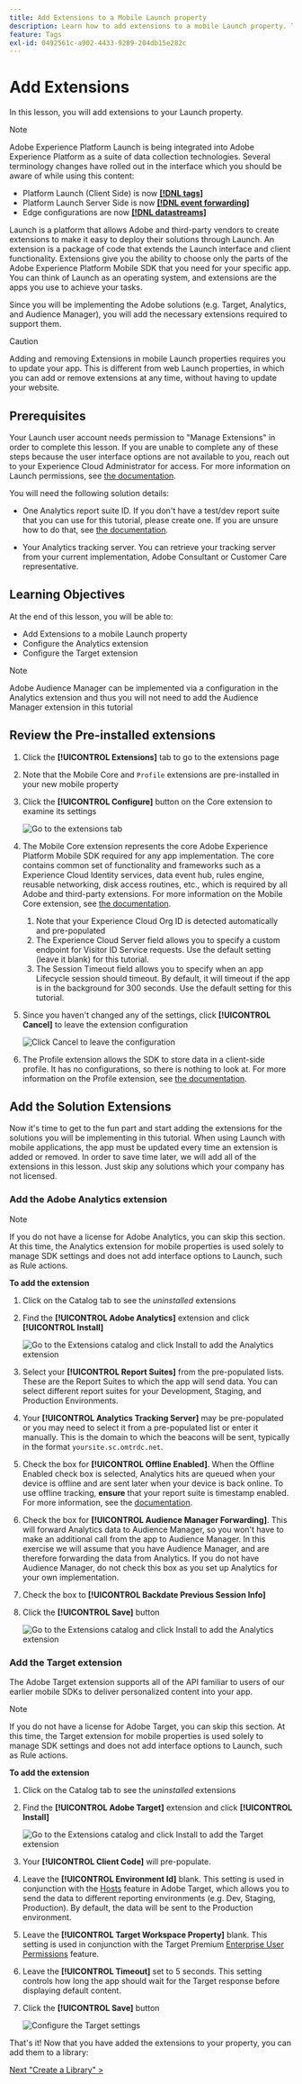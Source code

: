 ```yaml
---
title: Add Extensions to a Mobile Launch property
description: Learn how to add extensions to a mobile Launch property. This lesson is part of the Implementing the Experience Cloud in Mobile Android Applications tutorial.
feature: Tags
exl-id: 0492561c-a902-4433-9289-204db15e282c
---
```

# Add Extensions

In this lesson, you will add extensions to your Launch property.



>[!NOTE]
>
>Adobe Experience Platform Launch is being integrated into Adobe Experience Platform as a suite of data collection technologies. Several terminology changes have rolled out in the interface which you should be aware of while using this content:
>
> * Platform Launch (Client Side) is now **[[!DNL tags]](https://experienceleague.adobe.com/docs/launch/using/home.html)** 
> * Platform Launch Server Side is now **[[!DNL event forwarding]](https://experienceleague.adobe.com/docs/launch/using/server-side-info/server-side-overview.html)** 
> * Edge configurations  are now **[[!DNL datastreams]](https://experienceleague.adobe.com/docs/experience-platform/edge/fundamentals/datastreams.html)**

Launch is a platform that allows Adobe and third-party vendors to create extensions to make it easy to deploy their solutions through Launch. An extension is a package of code that extends the Launch interface and client functionality. Extensions give you the ability to choose only the parts of the Adobe Experience Platform Mobile SDK that you need for your specific app.  You can think of Launch as an operating system, and extensions are the apps you use to achieve your tasks.

Since you will be implementing the Adobe solutions (e.g. Target, Analytics, and Audience Manager), you will add the necessary extensions required to support them.

>[!CAUTION]
>
>Adding and removing Extensions in mobile Launch properties requires you to update your app. This is different from web Launch properties, in which you can add or remove extensions at any time, without having to update your website.

## Prerequisites

Your Launch user account needs permission to "Manage Extensions" in order to complete this lesson. If you are unable to complete any of these steps because the user interface options are not available to you, reach out to your Experience Cloud Administrator for access. For more information on Launch permissions, see [the documentation](https://experienceleague.adobe.com/docs/launch/using/reference/admin/user-permissions.html).

You will need the following solution details:

* One Analytics report suite ID. If you don't have a test/dev report suite that you can use for this tutorial, please create one. If you are unsure how to do that, see [the documentation](https://experienceleague.adobe.com/docs/analytics/admin/manage-report-suites/new-report-suite/new-report-suite.html).

* Your Analytics tracking server. You can retrieve your tracking server from your current implementation, Adobe Consultant or Customer Care representative.

## Learning Objectives

At the end of this lesson, you will be able to:

* Add Extensions to a mobile Launch property
* Configure the Analytics extension
* Configure the Target extension

>[!NOTE]
>
>Adobe Audience Manager can be implemented via a configuration in the Analytics extension and thus you will not need to add the Audience Manager extension in this tutorial

## Review the Pre-installed extensions

1. Click the **[!UICONTROL Extensions]** tab to go to the extensions page
1. Note that the Mobile Core and `Profile` extensions are pre-installed in your new mobile property
1. Click the **[!UICONTROL Configure]** button on the Core extension to examine its settings

   ![Go to the extensions tab](images/mobile-extensions-installed-default.png)

1. The Mobile Core extension represents the core Adobe Experience Platform Mobile SDK required for any app implementation. The core contains common set of functionality and frameworks such as a Experience Cloud Identity services, data event hub, rules engine, reusable networking, disk access routines, etc., which is required by all Adobe and third-party extensions.  For more information on the Mobile Core extension, see [the documentation](https://aep-sdks.gitbook.io/docs/using-mobile-extensions/mobile-core).

   1. Note that your Experience Cloud Org ID is detected automatically and pre-populated
   1. The Experience Cloud Server field allows you to specify a custom endpoint for Visitor ID Service requests. Use the default setting (leave it blank) for this tutorial.
   1. The Session Timeout field allows you to specify when an app Lifecycle session should timeout. By default, it will timeout if the app is in the background for 300 seconds. Use the default setting for this tutorial.

1. Since you haven't changed any of the settings, click **[!UICONTROL Cancel]** to leave the extension configuration

    ![Click Cancel to leave the configuration](images/mobile-extensions-core-cancel.png)

1. The Profile extension allows the SDK to store data in a client-side profile. It has no configurations, so there is nothing to look at. For more information on the Profile extension, see [the documentation](https://aep-sdks.gitbook.io/docs/using-mobile-extensions/profile).

## Add the Solution Extensions

Now it's time to get to the fun part and start adding the extensions for the solutions you will be implementing in this tutorial. When using Launch with mobile applications, the app must be updated every time an extension is added or removed. In order to save time later, we will add all of the extensions in this lesson. Just skip any solutions which your company has not licensed.

### Add the Adobe Analytics extension

>[!NOTE]
>
>If you do not have a license for Adobe Analytics, you can skip this section. At this time, the Analytics extension for mobile properties is used solely to manage SDK settings and does not add interface options to Launch, such as Rule actions.

**To add the extension**

1. Click on the Catalog tab to see the _uninstalled_ extensions

1. Find the **[!UICONTROL Adobe Analytics]** extension and click **[!UICONTROL Install]**
  
    ![Go to the Extensions catalog and click Install to add the Analytics extension](images/mobile-extensions-catalog-installAnalytics.png)

1. Select your **[!UICONTROL Report Suites]** from the pre-populated lists. These are the Report Suites to which the app will send data. You can select different report suites for your Development, Staging, and Production Environments.
1. Your **[!UICONTROL Analytics Tracking Server]** may be pre-populated or you may need to select it from a pre-populated list or enter it manually. This is the domain to which the beacons will be sent, typically in the format `yoursite.sc.omtrdc.net`.
1. Check the box for **[!UICONTROL Offline Enabled]**. When the Offline Enabled check box is selected, Analytics hits are queued when your device is offline and are sent later when your device is back online. To use offline tracking, **ensure** that your report suite is timestamp enabled. For more information, see the [documentation](https://experienceleague.adobe.com/docs/analytics/implementation/vars/config-vars/trackoffline.html).
1. Check the box for **[!UICONTROL Audience Manager Forwarding]**. This will forward Analytics data to Audience Manager, so you won't have to make an additional call from the app to Audience Manager. In this exercise we will assume that you have Audience Manager, and are therefore forwarding the data from Analytics. If you do not have Audience Manager, do not check this box as you set up Analytics for your own implementation.
1. Check the box to **[!UICONTROL Backdate Previous Session Info]**
1. Click the **[!UICONTROL Save]** button
  
    ![Go to the Extensions catalog and click Install to add the Analytics extension](images/mobile-extensions-analytics-settings.png)

### Add the Target extension

The Adobe Target extension supports all of the API familiar to users of our earlier mobile SDKs to deliver personalized content into your app.

>[!NOTE]
>
>If you do not have a license for Adobe Target, you can skip this section. At this time, the Target extension for mobile properties is used solely to manage SDK settings and does not add interface options to Launch, such as Rule actions.

**To add the extension**

1. Click on the Catalog tab to see the _uninstalled_ extensions

1. Find the **[!UICONTROL Adobe Target]** extension and click **[!UICONTROL Install]**
  
   ![Go to the Extensions catalog and click Install to add the Target extension](images/mobile-extensions-catalog-installTarget.png)

1. Your **[!UICONTROL Client Code]** will pre-populate.
1. Leave the **[!UICONTROL Environment Id]** blank. This setting is used in conjunction with the [Hosts](https://experienceleague.adobe.com/docs/target/using/administer/hosts.html) feature in Adobe Target, which allows you to send the data to different reporting environments (e.g. Dev, Staging, Production). By default, the data will be sent to the Production environment.
1. Leave the **[!UICONTROL Target Workspace Property]** blank. This setting is used in conjunction with the Target Premium [Enterprise User Permissions](https://experienceleague.adobe.com/docs/target/using/administer/manage-users/enterprise/property-channel.html) feature.
1. Leave the **[!UICONTROL Timeout]** set to 5 seconds. This setting controls how long the app should wait for the Target response before displaying default content.
1. Click the **[!UICONTROL Save]** button
  
    ![Configure the Target settings](images/mobile-extensions-target-settings.png)

That's it! Now that you have added the extensions to your property, you can add them to a library:

[Next "Create a Library" >](launch-create-a-library.md)

